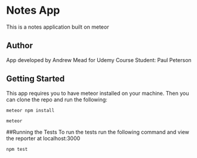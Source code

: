 # Notes App
This is a notes application built on meteor

## Author
App developed by Andrew Mead for Udemy Course
Student:  Paul Peterson

## Getting Started
This app requires you to have meteor installed on your machine.  Then you can clone 
the repo and run the following:

```
meteor npm install
```
```
meteor
```

##Running the Tests
To run the tests run the following command and view the reporter at localhost:3000

```
npm test
```